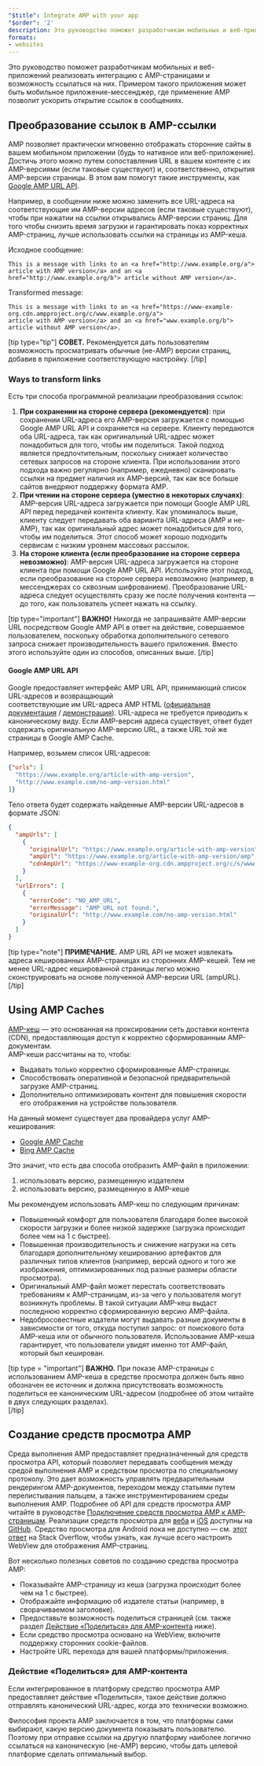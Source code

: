 ```yaml
---
"$title": Integrate AMP with your app
"$order": '2'
description: Это руководство поможет разработчикам мобильных и веб-приложений реализовать интеграцию с AMP-страницами и возможность ссылаться на них. Примером такого приложения может быть мобильное приложение-мессенджер...
formats:
- websites
---
```


Это руководство поможет разработчикам мобильных и веб-приложений реализовать интеграцию с AMP-страницами и возможность ссылаться на них. Примером такого приложения может быть мобильное приложение-мессенджер, где применение AMP позволит ускорить открытие ссылок в сообщениях.

## Преобразование ссылок в AMP-ссылки

AMP позволяет практически мгновенно отображать сторонние сайты в вашем мобильном приложении (будь то нативное или веб-приложение). Достичь этого можно путем сопоставления URL в вашем контенте с их AMP-версиями (если таковые существуют) и, соответственно, открытия AMP-версии страницы. В этом вам помогут такие инструменты, как [Google AMP URL API](https://developers.google.com/amp/cache/use-amp-url).

Например, в сообщении ниже можно заменить все URL-адреса на соответствующие им AMP-версии адресов (если таковые существуют), чтобы при нажатии на ссылки открывались AMP-версии страниц. Для того чтобы снизить время загрузки и гарантировать показ корректных AMP-страниц, лучше использовать ссылки на страницы из AMP-кеша.

Исходное сообщение:

```text
This is a message with links to an <a href="http://www.example.org/a">
article with AMP version</a> and an <a href="http://www.example.org/b"> article without AMP version</a>.
```

Transformed message:

```text
This is a message with links to an <a href="https://www-example-org.cdn.ampproject.org/c/www.example.org/a">
article with AMP version</a> and an <a href="www.example.org/b"> article without AMP version</a>.
```

[tip type="tip"] **СОВЕТ.** Рекомендуется дать пользователям возможность просматривать обычные (не-AMP) версии страниц, добавив в приложение соответствующую настройку. [/tip]

### Ways to transform links

Есть три способа программной реализации преобразования ссылок:

1. **При сохранении на стороне сервера (рекомендуется)**: при сохранении URL-адреса его AMP-версия загружается с помощью Google AMP URL API и сохраняется на сервере. Клиенту передаются оба URL-адреса, так как оригинальный URL-адрес может понадобиться для того, чтобы им поделиться. Такой подход является предпочтительным, поскольку снижает количество сетевых запросов на стороне клиента. При использовании этого подхода важно регулярно (например, ежедневно) сканировать ссылки на предмет наличия их AMP-версий, так как все больше сайтов внедряют поддержку формата AMP.
2. **При чтении на стороне сервера (уместно в некоторых случаях)**: AMP-версия URL-адреса загружается при помощи Google AMP URL API перед передачей контента клиенту. Как упоминалось выше, клиенту следует передавать оба варианта URL-адреса (AMP и не-AMP), так как оригинальный адрес может понадобиться для того, чтобы им поделиться. Этот способ может хорошо подходить сервисам с низким уровнем массовых рассылок.
3. **На стороне клиента (если преобразование на стороне сервера невозможно)**: AMP-версия URL-адреса загружается на стороне клиента при помощи Google AMP URL API. Используйте этот подход, если преобразование на стороне сервера невозможно (например, в мессенджерах со сквозным шифрованием). Преобразование URL-адреса следует осуществлять сразу же после получения контента — до того, как пользователь успеет нажать на ссылку.

[tip type="important"] **ВАЖНО!** Никогда не запрашивайте AMP-версии URL посредством Google AMP API в ответ на действие, совершаемое пользователем, поскольку обработка дополнительного сетевого запроса снижает производительность вашего приложения. Вместо этого используйте один из способов, описанных выше. [/tip]

#### Google AMP URL API

Google предоставляет интерфейс AMP URL API, принимающий список URL-адресов и возвращающий <br>соответствующие им URL-адреса AMP HTML ([официальная документация](https://developers.google.com/amp/cache/use-amp-url) / [демонстрация](../../../documentation/examples/documentation/Using_the_AMP_URL_API.html)). URL-адреса не требуется приводить к каноническому виду. Если AMP-версия адреса существует, ответ будет содержать оригинальную AMP-версию URL, а также URL той же страницы в Google AMP Cache.

Например, возьмем список URL-адресов:

```json
{"urls": [
  "https://www.example.org/article-with-amp-version",
  "http://www.example.com/no-amp-version.html"
]}
```

Тело ответа будет содержать найденные AMP-версии URL-адресов в формате JSON:

```json
{
  "ampUrls": [
    {
      "originalUrl": "https://www.example.org/article-with-amp-version",
      "ampUrl": "https://www.example.org/article-with-amp-version/amp",
      "cdnAmpUrl": "https://www-example-org.cdn.ampproject.org/c/s/www.example.org/article-with-amp-version"
    }
  ],
  "urlErrors": [
    {
      "errorCode": "NO_AMP_URL",
      "errorMessage": "AMP URL not found.",
      "originalUrl": "http://www.example.com/no-amp-version.html"
    }
  ]
}
```

[tip type="note"] **ПРИМЕЧАНИЕ.** AMP URL API не может извлекать адреса кешированных AMP-страницах из сторонних AMP-кешей. Тем не менее URL-адрес кешированной страницы легко можно сконструировать на основе полученной AMP-версии URL (ampURL). [/tip]

## Using AMP Caches

[AMP-кеш](../../../documentation/guides-and-tutorials/learn/amp-caches-and-cors/how_amp_pages_are_cached.md) — это основанная на проксировании сеть доставки контента (CDN), предоставляющая доступ к корректно сформированным AMP-документам.<br>AMP-кеши рассчитаны на то, чтобы:

- Выдавать только корректно сформированные AMP-страницы.
- Способствовать оперативной и безопасной предварительной загрузке AMP-страниц.
- Дополнительно оптимизировать контент для повышения скорости его отображения на устройстве пользователя.

На данный момент существует два провайдера услуг AMP-кеширования:

- [Google AMP Cache](https://developers.google.com/amp/cache/)
- [Bing AMP Cache](https://www.bing.com/webmaster/help/bing-amp-cache-bc1c884c)

Это значит, что есть два способа отобразить AMP-файл в приложении:

1. использовать версию, размещенную издателем
2. использовать версию, размещенную в AMP-кеше

Мы рекомендуем использовать AMP-кеш по следующим причинам:

- Повышенный комфорт для пользователя благодаря более высокой скорости загрузки и более низкой задержке (загрузка происходит более чем на 1 с быстрее).
- Повышенная производительность и снижение нагрузки на сеть благодаря дополнительному кешированию артефактов для различных типов клиентов (например, версий одного и того же изображения, оптимизированных под разные размеры области просмотра).
- Оригинальный AMP-файл может перестать соответствовать требованиям к AMP-страницам, из-за чего у пользователя могут возникнуть проблемы. В такой ситуации AMP-кеш выдаст последнюю корректно сформированную версию AMP-файла.
- Недобросовестные издатели могут выдавать разные документы в зависимости от того, откуда поступил запрос: от поискового бота AMP-кеша или от обычного пользователя. Использование AMP-кеша гарантирует, что пользователи увидят именно тот AMP-файл, который был кеширован.

[tip type = "important"] **ВАЖНО.** При показе AMP-страницы с использованием AMP-кеша в средстве просмотра должен быть явно обозначен ее источник и должна присутствовать возможность поделиться ее каноническим URL-адресом (подробнее об этом читайте в двух следующих разделах).<br>[/tip]

## Создание средств просмотра AMP

Среда выполнения AMP предоставляет предназначенный для средств просмотра API, который позволяет передавать сообщения между средой выполнения AMP и средством просмотра по специальному протоколу. Это дает возможность управлять предварительным рендерингом AMP-документов, переходом между статьями путем перелистывания пальцем, а также инструментированием среды выполнения AMP. Подробнее об API для средств просмотра AMP читайте в руководстве [Подключение средств просмотра AMP к AMP-страницам](https://github.com/ampproject/amphtml/blob/master/extensions/amp-viewer-integration/integrating-viewer-with-amp-doc-guide.md). Реализации средств просмотра для [веба](https://github.com/ampproject/amp-viewer/blob/master/mobile-web/README.md) и [iOS](https://github.com/ampproject/amp-viewer/tree/master/ios) доступны на [GitHub](https://github.com/ampproject/amp-viewer). Средство просмотра для Android пока не доступно — см. [этот ответ](https://stackoverflow.com/questions/44856759/does-we-need-to-change-anything-in-usual-webpage-loader-for-loading-an-amp-acce/44869038#44869038) на Stack Overflow, чтобы узнать, как лучше всего настроить WebView для отображения AMP-страниц.

Вот несколько полезных советов по созданию средства просмотра AMP:

- Показывайте AMP-страницу из кеша (загрузка происходит более чем на 1 с быстрее).
- Отображайте информацию об издателе статьи (например, в сворачиваемом заголовке).
- Предоставьте возможность поделиться страницей (см. также раздел [Действие «Поделиться» для AMP-контента](#sharing-amp-content) ниже).
- Если средство просмотра основано на WebView, включите поддержку сторонних cookie-файлов.
- Настройте URL перехода для вашей платформы/приложения.

### Действие «Поделиться» для AMP-контента <a name="sharing-amp-content"></a>

Если интегрированное в платформу средство просмотра AMP предоставляет действие «Поделиться», такое действие должно отправлять канонический URL-адрес, когда это технически возможно.

Философия проекта AMP заключается в том, что платформы сами выбирают, какую версию документа показывать пользователю. Поэтому при отправке ссылки на другую платформу наиболее логично ссылаться на каноническую (не-AMP) версию, чтобы дать целевой платформе сделать оптимальный выбор.
